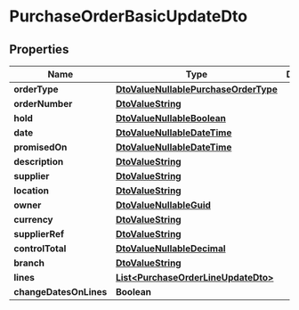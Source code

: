 
# PurchaseOrderBasicUpdateDto

## Properties
Name | Type | Description | Notes
------------ | ------------- | ------------- | -------------
**orderType** | [**DtoValueNullablePurchaseOrderType**](DtoValueNullablePurchaseOrderType.md) |  |  [optional]
**orderNumber** | [**DtoValueString**](DtoValueString.md) |  |  [optional]
**hold** | [**DtoValueNullableBoolean**](DtoValueNullableBoolean.md) |  |  [optional]
**date** | [**DtoValueNullableDateTime**](DtoValueNullableDateTime.md) |  |  [optional]
**promisedOn** | [**DtoValueNullableDateTime**](DtoValueNullableDateTime.md) |  |  [optional]
**description** | [**DtoValueString**](DtoValueString.md) |  |  [optional]
**supplier** | [**DtoValueString**](DtoValueString.md) |  |  [optional]
**location** | [**DtoValueString**](DtoValueString.md) |  |  [optional]
**owner** | [**DtoValueNullableGuid**](DtoValueNullableGuid.md) |  |  [optional]
**currency** | [**DtoValueString**](DtoValueString.md) |  |  [optional]
**supplierRef** | [**DtoValueString**](DtoValueString.md) |  |  [optional]
**controlTotal** | [**DtoValueNullableDecimal**](DtoValueNullableDecimal.md) |  |  [optional]
**branch** | [**DtoValueString**](DtoValueString.md) |  |  [optional]
**lines** | [**List&lt;PurchaseOrderLineUpdateDto&gt;**](PurchaseOrderLineUpdateDto.md) |  |  [optional]
**changeDatesOnLines** | **Boolean** |  |  [optional]



